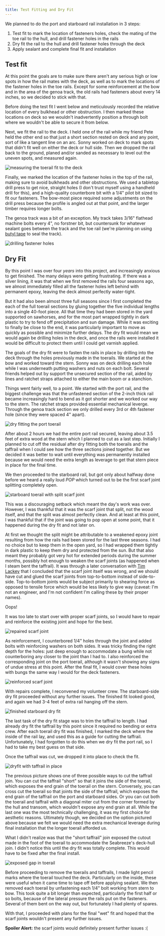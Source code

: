 ```yaml
---
title: Test Fitting and Dry Fit
---
```


We planned to do the port and starboard rail installation in 3 steps:

1. Test fit to mark the location of fasteners holes, check the mating of the toe rail to the hull,
   and drill fastener holes in the rails
2. Dry fit the rail to the hull and drill fastener holes through the deck
3. Apply sealant and complete final fit and installation

## Test fit ##

At this point the goals are to make sure there aren't any serious high or low spots in how the rail
mates with the deck, as well as to mark the locations of the fastener holes in the toe rails. Except
for some reinforcement at the bow and in the area of the genoa track, the old rails had fasteners about
every 14 inches, so we decided to stick with that.

Before doing the test fit I went below and meticulously recorded the relative location of every bulkhead
or other obstruction. I then marked these locations on deck so we wouldn't inadvertently position a
through bolt where we wouldn't be able to secure it from below.

Next, we fit the rail to the deck. I held one of the rail while my friend Pete held the other end
so that just a short section rested on deck and any point, sort of like a tangent line on
an arc. Sonny worked on deck to mark spots that didn't fit well on either the deck or hull side.
Then we dropped the rail back to the ground, planed and/or sanded as necessary to level out the
uneven spots, and measured again.

 ![measuring the toerail fit to the deck](images/dry-fit-deck-measurements-web.jpg
   "Measuring the rail to ensure a tight fit to the deck")

Finally, we marked the location of the fastener holes in the top of the rail, making sure to avoid
bulkheads and other obstructions. We used a tabletop drill press to get nice, straight holes (I don't
trust myself using a handheld drill for this), and a
high-quality counterbore bit with a 1/4" pilot bit sized to fit our fasteners.
The bow-most piece required some adjustments on the drill press
because the profile is angled out at that point, and the larger timber requires longer bolts.

The genoa track was a bit of an exception. My track takes 3/16" flathead machine bolts every 4", no forstner bit,
but countersunk for whatever sealant goes between the track and the toe rail (we're planning on using
[butyl tape](https://shop.marinehowto.com/products/bed-it-tape) to seal the track).

![drilling fastener holes](images/dry-fit-fastener-holes-web.jpg
  "Drilling fastener holes on a tabletop drill press")

## Dry Fit ##


By this point I was over four *years* into this project, and increasingly anxious to get finished.
The many delays were getting frustrating. If there was a silver lining, it was that when we first
removed the rails four seasons ago, we almost immediately filled all the fastener holes left behind
with permanent epoxy, leaving the deck almost perfectly water-tight.

But it had also been almost three full seasons since I first completed the each of the full toerail sections by
gluing together the five individual lengths into a single 40-foot piece. All that time they
had been stored in the yard supported on sawhorses, and for the most part wrapped tightly in
dark plastic to try to fend off precipitation and sun damage. While it was exciting to finally be
close to the end, it was particularly important to move as quickly as possible and minimize
further delays. The dry fit would mean we would again be drilling holes in the deck, and once the
rails were installed it would be difficult to protect them until I could get varnish applied.

The goals of the dry fit were to fasten the rails in place by drilling into the deck through
the holes previously made in the toerails. We started at the bow and worked toward the stern.
Sonny was on deck drilling each hole while I was underneath putting washers and nuts on each
bolt. Several friends helped out by support the unsecured section of the rail, aided by lines
and ratchet straps attached to either the main boom or a stanchion.

Things went fairly well, to a point. We started with the port rail, and the biggest challenge was that
the unfastened section of the 2-inch thick rail became increasingly hard to bend as it got shorter
and we worked our way to the stern.
The ratchet straps provided essential mechanical leverge. Through the genoa track section we only drilled
every 3rd or 4th fastener hole (since they were spaced 4" apart).

![dry fitting the port toerail](images/dry-fit-final-port-web.jpg
  "Dry fitting the port rail")

After about 2 hours we had the entire
port rail secured, leaving about 3.5 feet of extra wood at the stern which I planned to cut as a last
step. Initially I planned to cut off the residual after dry fitting both the toerails and the taffrail
when I could see how the three sections joined together. But we decided it was better
to wait until everything was permanently installed because we would need the extra length as leverage
to get that stern piece in place for the final time.

We then proceeded to the starboard rail, but got only about halfway done before we heard a really loud
*POP* which turned out to be the first scarf joint splitting completely open.

![starboard toerail with split scarf joint](images/dry-fit-split-scarf-web.jpg
  "The lead starboard scarf point after it popped open during dry fit. Whoops!")

This was a discouraging
setback which meant the day's work was over. However, I was thankful that 
it was the scarf joint that split, not the wood itself, and that the split was almost perfectly clean.
And at least at this point, I was thankful that if the joint was going to pop open at some point,
that it happened during the dry fit and not later on.


At first we thought the split might be attributable to a weakened epoxy joint resulting from how the
rails had been stored for the last three seasons. I had no choice but to keep them in the open
yard, so I had wrapped them tightly in dark plastic to keep them dry and protected from the sun.
But that also meant they probably got very hot for extended periods during the summer months, possibly
hot enough to weaken the scarf joints (as happened when I steam bent the taffrail). It was through a later
conversation with [Tim Lackey](https://lackeysailing.com) that I concluded that the scarf joint itself
was wrong, and we should have cut and glued the scarf joints from top-to-bottom instead of side-to-side.
Top-to-bottom joints would be subject primarily to shearing force as opposed to tensile force which
would be less likely to give way (caveat: I'm not an engineer, and I'm not confident I'm calling these
by their proper names).

Oops!

It was too late to start over with proper scarf joints, so I would have to repair and reinforce the existing
joint and hope for the best.

![repaired scarf joint](images/dry-fit-scarf-joint-repair-web.jpg
  "The clean break with negligible tearout made the scarf joint was relatively easy to simply epoxy back together")

As reinforcement, I counterbored 1/4" holes through the joint and added bolts with reinforcing washers
on both sides. It was tricky finding the right depth for the holes: just deep enough to accommodate a bung
while not counterboring any closer to the joint than I had to. I also reinforced the corresponding joint on the port toerail, although it wasn't showing any signs of undue stress at this point.
After the final fit, I would cover these holes with bungs the same way I would for the deck fasteners.

![reinforced scarf joint](images/dry-fit-scarf-joint-bolted-web.jpg
  "1/4&quot; bolts reinforcee the two leading scarf joints on each toerail")

With repairs complete, I reconvened my volunteer crew. The starboard-side dry fit proceeded without
any further issues.  The finished fit looked good, and again we had 3-4 feet of extra rail
hanging off the stern.

![finished starboard dry fit](images/dry-fit-starboard-finished-web.jpg "Finished dry fit of the starboard rail")

The last task of the dry fit stage was to trim the taffrail to length. I had already dry fit the taffrail
by this point since it required no bending or extra crew. After each toerail dry fit was finished, I
marked the deck where the inside of the rail lay, and used this as a guide for cutting the taffrail.
Unfortunately, I had forgotten to do this when we dry fit the port rail, so I had to take my best guess
on that side.

Once the taffrail was cut, we dropped it into place to check the fit.

![dryfit with taffrail in place](images/dry-fit-with-taffrail-web.jpg "Starboard rail with taffrail in place")

The previous picture shows one of three possible ways to cut the taffrail join. You can cut the taffrail
"short" so that it joins the side of the toerail, which exposes the end grain of the toerail on the stern.
Conversely, you can cross cut the toerail so that joints the side of the taffrail, which exposes the end grain
of the taffrail on the port and starboard sides. Or you can cut both the toerail and taffrail with a
diagonal miter cut from the corner formed by the hull and transom, which wouldn't expose any end grain at all.
While the last one was the most technically challenging, it was my first choice for aesthetic reasons.
Ultimately though, we decided on the option pictured above because we felt we would need the extra
mechanical leverage during final installation that the longer toerail afforded us. 

What I didn't realize was that the "short taffrail" join exposed the cutout made in
the foot of the toerail to accommodate the Seabreeze's deck-hull join. I didn't notice this until
the dry fit was totally complete. This would have to be fixed after the final install.

![exposed gap in toerail](images/exposed-gap-at-stern-web.jpg
  "The biggest downside to the taffrail join I chose was a gap left at the edge of the transom, shown
  here in this picture taken after the extra toerail was sawn off")

Before proceeding to remove the toerails and taffrails, I made light pencil marks where the
toerail touched the deck. Particularly on the inside, these were useful when it came time to tape
off before applying sealant. We then removed each toerail by unfastening each 1/4" bolt working
from stern to bow. This took quite a bit longer than expected, particularly the first half or so bolts,
because of the lateral pressure the rails put on the fasteners. Several of them bent on the way out,
but fortunately I had plenty of spares.

With that, I proceeded with plans for the final "wet" fit and hoped that the scarf joints wouldn't present any
further issues.

**Spoiler Alert:** the scarf joints would definitely present further issues :(


